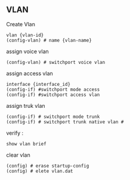 
## VLAN

Create Vlan 
```
vlan {vlan-id}
(confi­g-vlan) # name {vlan-­name}
```
assign voice vlan
```
(confi­g-vlan) # switchport voice vlan
```
assign access vlan
```
interface {inter­fac­e_id}
(confi­g-if) #switchport mode access
(confi­g-if) #switchport access vlan
```
assign truk vlan
```
(confi­g-if) # switchport mode trunk
(confi­g-if) # switchport trunk native vlan #
```
verify :
```
show vlan brief
```


clear vlan
```
(config) # erase startu­p-c­onfig
(config) # elete vlan.dat
```

